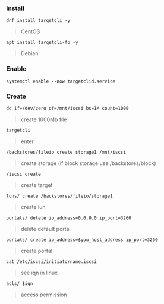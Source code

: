 ### Install 
```
dnf install targetcli -y
```
> CentOS
```
apt install targetcli-fb -y
```
> Debian
### Enable 
```
systemctl enable --now targetclid.service
```
### Create 
```
dd if=/dev/zero of=/mnt/iscsi bs=1M count=1000
```
> create 1000Mb file
```
targetcli
```
> enter
```
/backstores/fileio create storage1 /mnt/iscsi
```
> create storage (if block storage use /backstores/block) 
```
/iscsi create
```
> create target
```
luns/ create /backstores/fileio/storage1
```
> create lun
```
portals/ delete ip_address=0.0.0.0 ip_port=3260
```
> delete default portal
```
portals/ create ip_address=$you_host_address ip_port=3260
```
> create portal
```
cat /etc/iscsi/initiatorname.iscsi
```
> see iqn in linux
```
acls/ $iqn
```
> access permission
